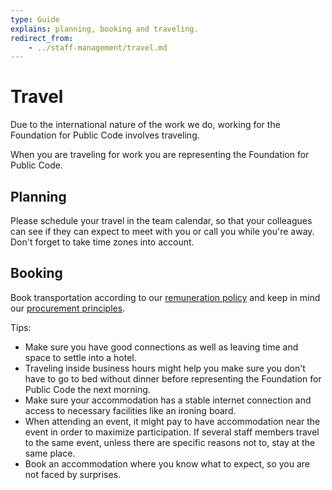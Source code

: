 ```yaml
---
type: Guide
explains: planning, booking and traveling.
redirect_from:
    - ../staff-management/travel.md
---
```


# Travel

Due to the international nature of the work we do, working for the Foundation for Public Code involves traveling.

When you are traveling for work you are representing the Foundation for Public Code.

## Planning

Please schedule your travel in the team calendar, so that your colleagues can see if they can expect to meet with you or call you while you're away. Don't forget to take time zones into account.

## Booking

Book transportation according to our [remuneration policy](../../organization/remuneration-policy.md) and keep in mind our [procurement principles](../procurement/principles.md).

Tips:

* Make sure you have good connections as well as leaving time and space to settle into a hotel.
* Traveling inside business hours might help you make sure you don't have to go to bed without dinner before representing the Foundation for Public Code the next morning.
* Make sure your accommodation has a stable internet connection and access to necessary facilities like an ironing board.
* When attending an event, it might pay to have accommodation near the event in order to maximize participation. If several staff members travel to the same event, unless there are specific reasons not to, stay at the same place.
* Book an accommodation where you know what to expect, so you are not faced by surprises.
